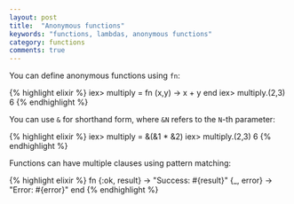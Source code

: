 ```yaml
---
layout: post
title:  "Anonymous functions"
keywords: "functions, lambdas, anonymous functions"
category: functions
comments: true
---
```


You can define anonymous functions using `fn`:

{% highlight elixir %}
iex> multiply = fn (x,y) -> x + y end
iex> multiply.(2,3)
6
{% endhighlight %}

You can use `&` for shorthand form, where `&N` refers to the `N`-th parameter:

{% highlight elixir %}
iex> multiply = &(&1 * &2)
iex> multiply.(2,3)
6
{% endhighlight %}


Functions can have multiple clauses using pattern matching:

{% highlight elixir %}
fn
  {:ok, result} -> "Success: #{result}"
  {_, error} -> "Error: #{error}"
end
{% endhighlight %}
